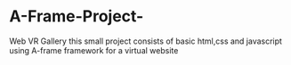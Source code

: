 # A-Frame-Project-
Web VR Gallery 
this small project consists of basic html,css and javascript using A-frame framework for a virtual website 
